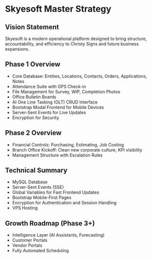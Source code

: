 # Skyesoft Master Strategy

## Vision Statement
Skyesoft is a modern operational platform designed to bring structure, accountability, and efficiency to Christy Signs and future business expansions.

## Phase 1 Overview
- Core Database: Entities, Locations, Contacts, Orders, Applications, Notes
- Attendance Suite with GPS Check-in
- File Management for Survey, WIP, Completion Photos
- Office Bulletin Boards
- AI One Line Tasking (OLT) CRUD Interface
- Bootstrap Modal Frontend for Mobile Devices
- Server-Sent Events for Live Updates
- Encryption for Security

## Phase 2 Overview
- Financial Controls: Purchasing, Estimating, Job Costing
- Branch Office Kickoff: Clean new corporate culture, KPI visibility
- Management Structure with Escalation Rules

## Technical Summary
- MySQL Database
- Server-Sent Events (SSE)
- Global Variables for Fast Frontend Updates
- Bootstrap Mobile-First Pages
- Encryption for Authentication and Session Handling
- VPS Hosting

## Growth Roadmap (Phase 3+)
- Intelligence Layer (AI Assistants, Forecasting)
- Customer Portals
- Vendor Portals
- Fully Automated Scheduling